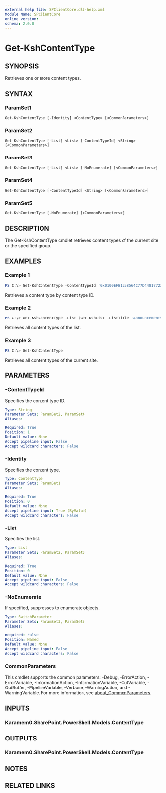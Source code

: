 ```yaml
---
external help file: SPClientCore.dll-help.xml
Module Name: SPClientCore
online version:
schema: 2.0.0
---
```


# Get-KshContentType

## SYNOPSIS
Retrieves one or more content types.

## SYNTAX

### ParamSet1
```
Get-KshContentType [-Identity] <ContentType> [<CommonParameters>]
```

### ParamSet2
```
Get-KshContentType [-List] <List> [-ContentTypeId] <String> [<CommonParameters>]
```

### ParamSet3
```
Get-KshContentType [-List] <List> [-NoEnumerate] [<CommonParameters>]
```

### ParamSet4
```
Get-KshContentType [-ContentTypeId] <String> [<CommonParameters>]
```

### ParamSet5
```
Get-KshContentType [-NoEnumerate] [<CommonParameters>]
```

## DESCRIPTION
The Get-KshContentType cmdlet retrieves content types of the current site or the specified group.

## EXAMPLES

### Example 1
```powershell
PS C:\> Get-KshContentType -ContentTypeId '0x0100EFB1758564C77D448177233D1199B912'
```

Retrieves a content type by content type ID.

### Example 2
```powershell
PS C:\> Get-KshContentType -List (Get-KshList -ListTitle 'Announcements')
```

Retrieves all content types of the list.

### Example 3
```powershell
PS C:\> Get-KshContentType
```

Retrieves all content types of the current site.

## PARAMETERS

### -ContentTypeId
Specifies the content type ID.

```yaml
Type: String
Parameter Sets: ParamSet2, ParamSet4
Aliases:

Required: True
Position: 1
Default value: None
Accept pipeline input: False
Accept wildcard characters: False
```

### -Identity
Specifies the content type.

```yaml
Type: ContentType
Parameter Sets: ParamSet1
Aliases:

Required: True
Position: 0
Default value: None
Accept pipeline input: True (ByValue)
Accept wildcard characters: False
```

### -List
Specifies the list.

```yaml
Type: List
Parameter Sets: ParamSet2, ParamSet3
Aliases:

Required: True
Position: 0
Default value: None
Accept pipeline input: False
Accept wildcard characters: False
```

### -NoEnumerate
If specified, suppresses to enumerate objects.

```yaml
Type: SwitchParameter
Parameter Sets: ParamSet3, ParamSet5
Aliases:

Required: False
Position: Named
Default value: None
Accept pipeline input: False
Accept wildcard characters: False
```

### CommonParameters
This cmdlet supports the common parameters: -Debug, -ErrorAction, -ErrorVariable, -InformationAction, -InformationVariable, -OutVariable, -OutBuffer, -PipelineVariable, -Verbose, -WarningAction, and -WarningVariable. For more information, see [about_CommonParameters](http://go.microsoft.com/fwlink/?LinkID=113216).

## INPUTS

### Karamem0.SharePoint.PowerShell.Models.ContentType

## OUTPUTS

### Karamem0.SharePoint.PowerShell.Models.ContentType

## NOTES

## RELATED LINKS
